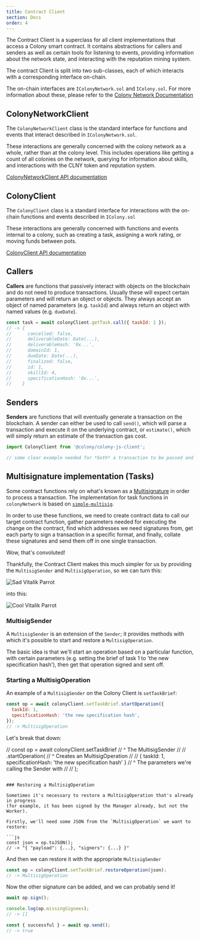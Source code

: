 ```yaml
---
title: Contract Client
section: Docs
order: 4
---
```


The Contract Client is a superclass for all client implementations that access a Colony smart contract. It contains abstractions for callers and senders as well as certain tools for listening to events, providing information about the network state, and interacting with the reputation mining system.

The contract Client is split into two sub-classes, each of which interacts with a corresponding interface on-chain.

The on-chain interfaces are `IColonyNetwork.sol` and `IColony.sol`. For more information about these, please refer to the [Colony Network Documentation](../../colonynetwork/api-the-colony-network/)


## ColonyNetworkClient
The `ColonyNetworkClient` class is the standard interface for functions and events that interact described in `IColonyNetwork.sol`.

These interactions are generally concerned with the colony network as a whole, rather than at the colony level. This includes operations like getting a count of all colonies on the network, querying for information about skills, and interactions with the CLNY token and reputation system.

[ColonyNetworkClient API documentation](../_API_ColonyNetworkClient)

## ColonyClient
The `ColonyClient` class is a standard interface for interactions with the on-chain functions and events described in `IColony.sol`

These interactions are generally concerned with functions and events internal to a colony, such as creating a task, assigning a work rating, or moving funds between pots.

[ColonyClient API documentation](../_API_ColonyClient.md)

## Callers

**Callers** are functions that passively interact with objects on the
blockchain and do not need to produce transactions. Usually these will
expect certain parameters and will return an object or objects. They
always accept an object of named parameters (e.g. `taskId`) and always
return an object with named values (e.g. `dueDate`).

```js
const task = await colonyClient.getTask.call({ taskId: 1 });
// -> {
//      cancelled: false,
//      deliverableDate: Date(...),
//      deliverableHash: '0x...',
//      domainId: 1,
//      dueDate: Date(...),
//      finalized: false,
//      id: 1,
//      skillId: 4,
//      specificationHash: '0x...',
//    }
```

## Senders

**Senders** are functions that will eventually generate a transaction on the blockchain. A sender can either be used to call `send()`, which will parse a transaction and execute it on the underlying contract, or `estimate()`, which will simply return an estimate of the transaction gas cost.

```javascript
import ColonyClient from '@colony/colony-js-client';

// some clear example needed for *both* a transaction to be passed and for an estimate()

```


## Multisignature implementation (Tasks)

Some contract functions rely on what's known as a [Multisignature](https://en.wikipedia.org/wiki/Multisignature)
in order to process a transaction. The implementation for task functions in `colonyNetwork`
is based on [`simple-multisig`](https://github.com/christianlundkvist/simple-multisig).

In order to use these functions, we need to create contract data to call our target
contract function, gather parameters needed for executing the change on the contract,
find which addresses we need signatures from, get each party to sign a transaction
in a specific format, and finally, collate these signatures and send them off in
one single transaction.

Wow, that's convoluted!

Thankfully, the Contract Client makes this much simpler for us by providing the
`MultisigSender` and `MultisigOperation`, so we can turn this:

![Sad Vitalik Parrot](/img/sad_vitalik_parrot.gif)

into this:

![Cool Vitalik Parrot](/img/cool_vitalik_parrot.gif)

### MultisigSender

A `MultisigSender` is an extension of the `Sender`; it provides methods with which it's
possible to start and restore a `MultisigOperation`.

The basic idea is that we'll start an operation based on a particular function, with
certain parameters (e.g. setting the brief of task 1 to 'the new specification hash'),
then get that operation signed and sent off.

### Starting a MultisigOperation

An example of a `MultisigSender` on the Colony Client is `setTaskBrief`:

```js
const op = await colonyClient.setTaskBrief.startOperation({
  taskId: 1,
  specificationHash: 'the new specification hash',
});
// -> MultisigOperation
```

Let's break that down:

// const op = await colonyClient.setTaskBrief
//                               ^ The MultisigSender
//
// .startOperation(
// ^ Creates an MultisigOperation
//
// { taskId: 1, specificationHash: 'the new specification hash' }
// ^ The parameters we're calling the Sender with
//
// );
```

### Restoring a MultisigOperation

Sometimes it's necessary to restore a MultisigOperation that's already in progress
(for example, it has been signed by the Manager already, but not the Worker).

Firstly, we'll need some JSON from the `MultisigOperation` we want to restore:

```js
const json = op.toJSON();
// -> "{ "payload": {...}, "signers": {...} }"
```

And then we can restore it with the appropriate `MultisigSender`

```js
const op = colonyClient.setTaskBrief.restoreOperation(json);
// -> MultisigOperation
```

Now the other signature can be added, and we can probably send it!

```js
await op.sign();

console.log(op.missingSignees);
// -> []

const { successful } = await op.send();
// -> true
```

